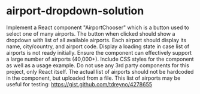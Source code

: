 # airport-dropdown-solution
Implement a React component "AirportChooser" which is a button used to select one of many airports.  The button when clicked should show a dropdown with list of all available airports.  Each airport should display its name, city/country, and airport code.  Display a loading state in case list of airports is not ready initially.  Ensure the component can effectively support a large number of airports (40,000+).  Include CSS styles for the component as well as a usage example.  Do not use any 3rd party components for this project, only React itself.  The actual list of airports should not be hardcoded in the component, but uploaded from a file.  This list of airports may be useful for testing: https://gist.github.com/tdreyno/4278655
